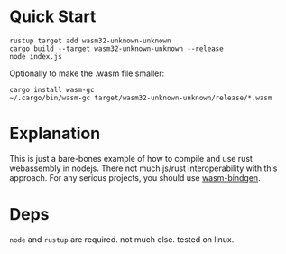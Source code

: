 # Quick Start

```
rustup target add wasm32-unknown-unknown
cargo build --target wasm32-unknown-unknown --release
node index.js
```

Optionally to make the .wasm file smaller:
```
cargo install wasm-gc
~/.cargo/bin/wasm-gc target/wasm32-unknown-unknown/release/*.wasm
```

# Explanation

This is just a bare-bones example of how to compile and use rust webassembly in nodejs. There not much js/rust
interoperability with this approach. For any serious projects, you should use
[wasm-bindgen](https://rustwasm.github.io/docs/wasm-bindgen).

# Deps

`node` and `rustup` are required. not much else. tested on linux.
